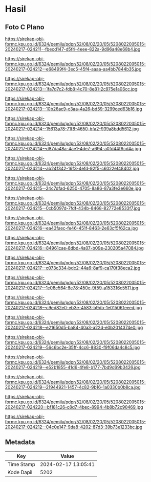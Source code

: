 # Hasil

## Foto C Plano

https://sirekap-obj-formc.kpu.go.id/6324/pemilu/pdpr/52/08/02/20/05/5208022005015-20240217-024211--fbecd147-d5f4-4eee-822a-9d96a48e68b4.jpg

https://sirekap-obj-formc.kpu.go.id/6324/pemilu/pdpr/52/08/02/20/05/5208022005015-20240217-024212--e68499f4-3ec5-45f4-aaaa-aa4bb7844b35.jpg

https://sirekap-obj-formc.kpu.go.id/6324/pemilu/pdpr/52/08/02/20/05/5208022005015-20240217-024213--1fa7d7c2-fdb8-4c70-8e81-2c975e1a06cc.jpg

https://sirekap-obj-formc.kpu.go.id/6324/pemilu/pdpr/52/08/02/20/05/5208022005015-20240217-024213--10b26ac9-c3aa-4a26-bd59-3299ced63b16.jpg

https://sirekap-obj-formc.kpu.go.id/6324/pemilu/pdpr/52/08/02/20/05/5208022005015-20240217-024214--15613a78-71f8-4650-bfa2-939a8bdd5612.jpg

https://sirekap-obj-formc.kpu.go.id/6324/pemilu/pdpr/52/08/02/20/05/5208022005015-20240217-024214--d87da48a-4ae1-4de7-a694-a0fd44f9cd4a.jpg

https://sirekap-obj-formc.kpu.go.id/6324/pemilu/pdpr/52/08/02/20/05/5208022005015-20240217-024214--ab24f342-16f3-4efd-92f5-c6022ef48402.jpg

https://sirekap-obj-formc.kpu.go.id/6324/pemilu/pdpr/52/08/02/20/05/5208022005015-20240217-024215--24c7dfad-6250-4705-8a86-87a3fe3e660e.jpg

https://sirekap-obj-formc.kpu.go.id/6324/pemilu/pdpr/52/08/02/20/05/5208022005015-20240217-024215--0cb5097d-7fdf-434b-8468-82772e8533f7.jpg

https://sirekap-obj-formc.kpu.go.id/6324/pemilu/pdpr/52/08/02/20/05/5208022005015-20240217-024216--ea43faec-fe46-451f-8463-2e63cf5f62ca.jpg

https://sirekap-obj-formc.kpu.go.id/6324/pemilu/pdpr/52/08/02/20/05/5208022005015-20240217-024216--84961cae-8dbd-4a07-b09e-230205a47084.jpg

https://sirekap-obj-formc.kpu.go.id/6324/pemilu/pdpr/52/08/02/20/05/5208022005015-20240217-024217--c073c334-bdc2-44a6-8af9-ca170f38eca2.jpg

https://sirekap-obj-formc.kpu.go.id/6324/pemilu/pdpr/52/08/02/20/05/5208022005015-20240217-024217--1c08c564-8c78-450e-9f59-a153316c5511.jpg

https://sirekap-obj-formc.kpu.go.id/6324/pemilu/pdpr/52/08/02/20/05/5208022005015-20240217-024218--c9ed82e0-eb3e-4583-b9db-1e015061eeed.jpg

https://sirekap-obj-formc.kpu.go.id/6324/pemilu/pdpr/52/08/02/20/05/5208022005015-20240217-024218--e21650d5-ba84-40a3-a22d-e0b2014374e0.jpg

https://sirekap-obj-formc.kpu.go.id/6324/pemilu/pdpr/52/08/02/20/05/5208022005015-20240217-024219--56c6bc2e-35ff-4cc6-8830-f9f06da4c8c5.jpg

https://sirekap-obj-formc.kpu.go.id/6324/pemilu/pdpr/52/08/02/20/05/5208022005015-20240217-024219--e52b1855-41d6-4fe8-b177-7bd9d69b3426.jpg

https://sirekap-obj-formc.kpu.go.id/6324/pemilu/pdpr/52/08/02/20/05/5208022005015-20240217-024219--21944921-1457-4c82-9b16-1a0330b0b8ca.jpg

https://sirekap-obj-formc.kpu.go.id/6324/pemilu/pdpr/52/08/02/20/05/5208022005015-20240217-024220--bf181c26-c8d7-4bec-8994-4b8b72c90469.jpg

https://sirekap-obj-formc.kpu.go.id/6324/pemilu/pdpr/52/08/02/20/05/5208022005015-20240217-024212--04c0e147-9da8-4202-87d3-39b73e1233bc.jpg


## Metadata

| Key        | Value               |
| ---------- | ------------------- |
| Time Stamp | 2024-02-17 13:05:41 |
| Kode Dapil | 5202                |



